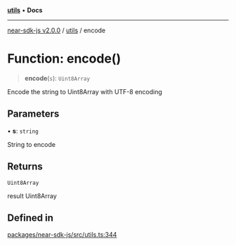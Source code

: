 [**utils**](../README.md) • **Docs**

***

[near-sdk-js v2.0.0](../../packages.md) / [utils](../README.md) / encode

# Function: encode()

> **encode**(`s`): `Uint8Array`

Encode the string to Uint8Array with UTF-8 encoding

## Parameters

• **s**: `string`

String to encode

## Returns

`Uint8Array`

result Uint8Array

## Defined in

[packages/near-sdk-js/src/utils.ts:344](https://github.com/dim-daskalov/near-sdk-js/blob/55110428626c8c36ebf4dd321736ce1171846720/packages/near-sdk-js/src/utils.ts#L344)
